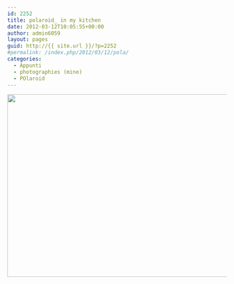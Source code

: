 ```yaml
---
id: 2252
title: polaroid_ in my kitchen
date: 2012-03-12T10:05:55+00:00
author: admin6059
layout: pages
guid: http://{{ site.url }}/?p=2252
#permalink: /index.php/2012/03/12/pola/
categories:
  - Appunti
  - photographies (mine)
  - POlaroid
---
```

<p style="text-align: center;">
  <img class="aligncenter  wp-image-2253" title="pola" src="http://{{ site.url }}/wp-content/uploads/2012/03/pola.jpg" alt="" width="510" height="420" srcset="http://{{ site.url }}/wp-content/uploads/2012/03/pola.jpg 567w, http://{{ site.url }}/wp-content/uploads/2012/03/pola-300x247.jpg 300w" sizes="(max-width: 510px) 100vw, 510px" />
</p>